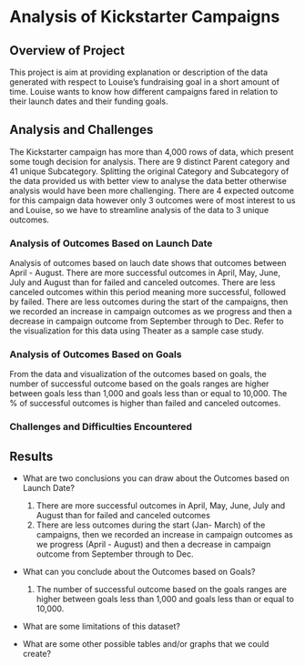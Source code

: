 # Analysis of Kickstarter Campaigns

## Overview of Project
This project is aim at providing explanation or description of the data generated with respect to Louise’s fundraising goal in a short amount of time. Louise wants to know how different campaigns fared in relation to their launch dates and their funding goals. 

## Analysis and Challenges
The Kickstarter campaign  has more than 4,000 rows of data, which present some tough decision for analysis. There are 9 distinct Parent category and  41 unique Subcategory.
Splitting the original Category and Subcategory of the data provided us with better view to analyse the data better otherwise analysis would have been more challenging. 
There are 4 expected outcome for this campaign data however only 3 outcomes were of most interest to us and Louise, so we have to streamline analysis of the data  to 3 unique outcomes. 

### Analysis of Outcomes Based on Launch Date
Analysis of outcomes based on lauch date shows that outcomes between April - August. There are more successful outcomes in April, May, June, July and August than for failed and canceled outcomes. There are less canceled outcomes within this period meaning more successful, followed by failed. There are less outcomes during the start of the campaigns, then we recorded an increase in campaign outcomes as we progress and then a decrease in campaign outcome from September through to Dec.  Refer to the visualization for this data using  Theater as a sample case study.

### Analysis of Outcomes Based on Goals
From the data and visualization of the outcomes based on goals, the number of successful outcome based on the goals ranges are higher between goals less than 1,000 and goals less than or equal to 10,000. The % of successful outcomes is higher than failed and canceled outcomes.

### Challenges and Difficulties Encountered

## Results

- What are two conclusions you can draw about the Outcomes based on Launch Date?
   1. There are more successful outcomes in April, May, June, July and August than for failed and canceled outcomes
   2. There are less outcomes during the start (Jan- March) of the campaigns, then we recorded an increase in campaign outcomes as we progress (April - August) and then a             decrease    in campaign outcome from September through to Dec. 

- What can you conclude about the Outcomes based on Goals?
   1. The number of successful outcome based on the goals ranges are higher between goals less than 1,000 and goals less than or equal to 10,000.

- What are some limitations of this dataset?

- What are some other possible tables and/or graphs that we could create?
